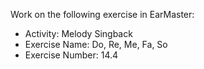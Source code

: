 Work on the following exercise in EarMaster:
- Activity: Melody Singback
- Exercise Name: Do, Re, Me, Fa, So
- Exercise Number: 14.4
